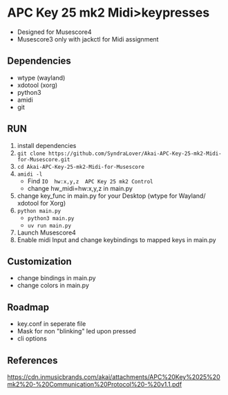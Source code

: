 # APC Key 25 mk2 Midi>keypresses
- Designed for Musescore4
- Musescore3 only with jackctl for Midi assignment

## Dependencies
- wtype (wayland)
- xdotool (xorg)
- python3
- amidi
- git

## RUN
1. install dependencies
2. `git clone https://github.com/SyndraLover/Akai-APC-Key-25-mk2-Midi-for-Musescore.git`
3. `cd Akai-APC-Key-25-mk2-Midi-for-Musescore`
4. `amidi -l`
    - Find `IO  hw:x,y,z  APC Key 25 mk2 Control`
    - change hw_midi=hw:x,y,z in main.py
5. change key_func in main.py for your Desktop (wtype for Wayland/ xdotool for Xorg)
6. `python main.py`
    - `python3 main.py`
    - `uv run main.py`
7. Launch Musescore4
8. Enable midi Input and change keybindings to mapped keys in main.py

## Customization
- change bindings in main.py
- change colors in main.py

## Roadmap
- key.conf in seperate file
- Mask for non "blinking" led upon pressed
- cli options

## References
https://cdn.inmusicbrands.com/akai/attachments/APC%20Key%2025%20mk2%20-%20Communication%20Protocol%20-%20v1.1.pdf